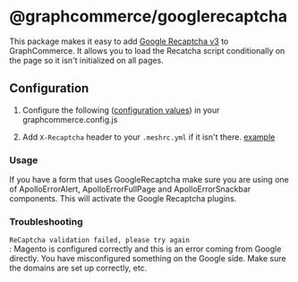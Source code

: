 # @graphcommerce/googlerecaptcha

This package makes it easy to add
[Google Recaptcha v3](https://developers.google.com/recaptcha/docs/v3) to
GraphCommerce. It allows you to load the Recatcha script conditionally on the
page so it isn't initialized on all pages.

## Configuration

1. Configure the following ([configuration values](./Config.graphqls)) in your
   graphcommerce.config.js

2. Add `X-Recaptcha` header to your `.meshrc.yml` if it isn't there.
   [example](../../examples/magento-graphcms/.meshrc.yml)

### Usage

If you have a form that uses GoogleRecaptcha make sure you are using one of
ApolloErrorAlert, ApolloErrorFullPage and ApolloErrorSnackbar components. This
will activate the Google Recaptcha plugins.

### Troubleshooting

`ReCaptcha validation failed, please try again`  
: Magento is configured correctly and this is an error coming from Google
directly. You have misconfigured something on the Google side. Make sure the
domains are set up correctly, etc.
